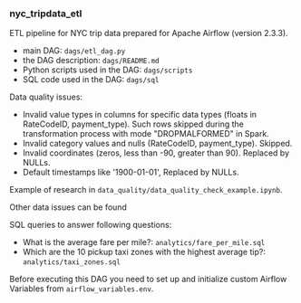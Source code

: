 ### nyc_tripdata_etl

ETL pipeline for NYC trip data prepared for Apache Airflow (version 2.3.3).

- main DAG: `dags/etl_dag.py`
- the DAG description: `dags/README.md`
- Python scripts used in the DAG: `dags/scripts`
- SQL code used in the DAG: `dags/sql`

Data quality issues:

- Invalid value types in columns for specific data types (floats in RateCodeID, payment_type). Such rows skipped during the transformation process with mode "DROPMALFORMED" in Spark.
- Invalid category values and nulls (RateCodeID, payment_type). Skipped.
- Invalid coordinates (zeros, less than -90, greater than 90). Replaced by NULLs.
- Default timestamps like '1900-01-01', Replaced by NULLs.

Example of research in `data_quality/data_quality_check_example.ipynb`.

Other data issues can be found 

SQL queries to answer following questions:

- What is the average fare per mile?: 
`analytics/fare_per_mile.sql`
- Which are the 10 pickup taxi zones with the highest average tip?: 
`analytics/taxi_zones.sql`

Before executing this DAG you need to set up and initialize custom Airflow Variables from `airflow_variables.env`.
